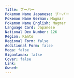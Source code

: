 ```yaml
---
﻿Title: ブーバー
Pokemon Name Japanese: ブーバー
Pokemon Name German: Magmar
Pokemon Name English: Magmar
Language Card: Japanese
National Dex Number: 126
Region: Kanto
Regional Form: false
Additional Form: false
Mega: false
Gigantamax: false
Cover: false
Link: 
Owned: 
---
```

